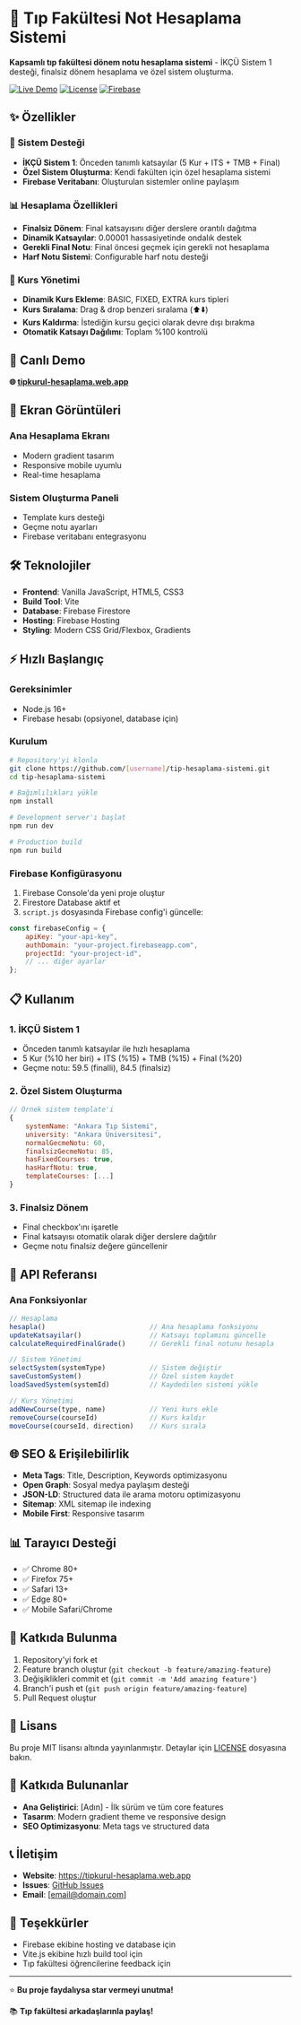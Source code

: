 # 🏥 Tıp Fakültesi Not Hesaplama Sistemi

**Kapsamlı tıp fakültesi dönem notu hesaplama sistemi** - İKÇÜ Sistem 1 desteği, finalsiz dönem hesaplama ve özel sistem oluşturma.

[![Live Demo](https://img.shields.io/badge/🌐_Live_Demo-tipkurul--hesaplama.web.app-blue)](https://tipkurul-hesaplama.web.app)
[![License](https://img.shields.io/badge/📄_License-MIT-green.svg)](LICENSE)
[![Firebase](https://img.shields.io/badge/🔥_Firebase-Hosting-orange)](https://firebase.google.com/)

## ✨ Özellikler

### 🎯 **Sistem Desteği**
- **İKÇÜ Sistem 1**: Önceden tanımlı katsayılar (5 Kur + ITS + TMB + Final)
- **Özel Sistem Oluşturma**: Kendi fakülten için özel hesaplama sistemi
- **Firebase Veritabanı**: Oluşturulan sistemler online paylaşım

### 📊 **Hesaplama Özellikleri**
- **Finalsiz Dönem**: Final katsayısını diğer derslere orantılı dağıtma
- **Dinamik Katsayılar**: 0.00001 hassasiyetinde ondalık destek
- **Gerekli Final Notu**: Final öncesi geçmek için gerekli not hesaplama
- **Harf Notu Sistemi**: Configurable harf notu desteği

### 🔧 **Kurs Yönetimi**
- **Dinamik Kurs Ekleme**: BASIC, FIXED, EXTRA kurs tipleri
- **Kurs Sıralama**: Drag & drop benzeri sıralama (⬆️⬇️)
- **Kurs Kaldırma**: İstediğin kursu geçici olarak devre dışı bırakma
- **Otomatik Katsayı Dağılımı**: Toplam %100 kontrolü

## 🚀 Canlı Demo

**🌐 [tipkurul-hesaplama.web.app](https://tipkurul-hesaplama.web.app)**

## 📱 Ekran Görüntüleri

### Ana Hesaplama Ekranı
- Modern gradient tasarım
- Responsive mobile uyumlu
- Real-time hesaplama

### Sistem Oluşturma Paneli
- Template kurs desteği
- Geçme notu ayarları
- Firebase veritabanı entegrasyonu

## 🛠️ Teknolojiler

- **Frontend**: Vanilla JavaScript, HTML5, CSS3
- **Build Tool**: Vite
- **Database**: Firebase Firestore
- **Hosting**: Firebase Hosting
- **Styling**: Modern CSS Grid/Flexbox, Gradients

## ⚡ Hızlı Başlangıç

### Gereksinimler
- Node.js 16+
- Firebase hesabı (opsiyonel, database için)

### Kurulum

```bash
# Repository'yi klonla
git clone https://github.com/[username]/tip-hesaplama-sistemi.git
cd tip-hesaplama-sistemi

# Bağımlılıkları yükle
npm install

# Development server'ı başlat
npm run dev

# Production build
npm run build
```

### Firebase Konfigürasyonu

1. Firebase Console'da yeni proje oluştur
2. Firestore Database aktif et
3. `script.js` dosyasında Firebase config'i güncelle:

```javascript
const firebaseConfig = {
    apiKey: "your-api-key",
    authDomain: "your-project.firebaseapp.com",
    projectId: "your-project-id",
    // ... diğer ayarlar
};
```

## 📋 Kullanım

### 1. İKÇÜ Sistem 1
- Önceden tanımlı katsayılar ile hızlı hesaplama
- 5 Kur (%10 her biri) + ITS (%15) + TMB (%15) + Final (%20)
- Geçme notu: 59.5 (finalli), 84.5 (finalsiz)

### 2. Özel Sistem Oluşturma
```javascript
// Örnek sistem template'i
{
    systemName: "Ankara Tıp Sistemi",
    university: "Ankara Üniversitesi", 
    normalGecmeNotu: 60,
    finalsizGecmeNotu: 85,
    hasFixedCourses: true,
    hasHarfNotu: true,
    templateCourses: [...]
}
```

### 3. Finalsiz Dönem
- Final checkbox'ını işaretle
- Final katsayısı otomatik olarak diğer derslere dağıtılır
- Geçme notu finalsiz değere güncellenir

## 🔗 API Referansı

### Ana Fonksiyonlar

```javascript
// Hesaplama
hesapla()                          // Ana hesaplama fonksiyonu
updateKatsayilar()                 // Katsayı toplamını güncelle
calculateRequiredFinalGrade()      // Gerekli final notunu hesapla

// Sistem Yönetimi  
selectSystem(systemType)           // Sistem değiştir
saveCustomSystem()                 // Özel sistem kaydet
loadSavedSystem(systemId)          // Kaydedilen sistemi yükle

// Kurs Yönetimi
addNewCourse(type, name)           // Yeni kurs ekle
removeCourse(courseId)             // Kurs kaldır
moveCourse(courseId, direction)    // Kurs sırala
```

## 🌐 SEO & Erişilebilirlik

- **Meta Tags**: Title, Description, Keywords optimizasyonu
- **Open Graph**: Sosyal medya paylaşım desteği
- **JSON-LD**: Structured data ile arama motoru optimizasyonu
- **Sitemap**: XML sitemap ile indexing
- **Mobile First**: Responsive tasarım

## 📊 Tarayıcı Desteği

- ✅ Chrome 80+
- ✅ Firefox 75+
- ✅ Safari 13+
- ✅ Edge 80+
- ✅ Mobile Safari/Chrome

## 🤝 Katkıda Bulunma

1. Repository'yi fork et
2. Feature branch oluştur (`git checkout -b feature/amazing-feature`)
3. Değişiklikleri commit et (`git commit -m 'Add amazing feature'`)
4. Branch'i push et (`git push origin feature/amazing-feature`)
5. Pull Request oluştur

## 📝 Lisans

Bu proje MIT lisansı altında yayınlanmıştır. Detaylar için [LICENSE](LICENSE) dosyasına bakın.

## 👥 Katkıda Bulunanlar

- **Ana Geliştirici**: [Adın] - İlk sürüm ve tüm core features
- **Tasarım**: Modern gradient theme ve responsive design
- **SEO Optimizasyonu**: Meta tags ve structured data

## 📞 İletişim

- **Website**: https://tipkurul-hesaplama.web.app
- **Issues**: [GitHub Issues](https://github.com/[username]/tip-hesaplama-sistemi/issues)
- **Email**: [email@domain.com]

## 🙏 Teşekkürler

- Firebase ekibine hosting ve database için
- Vite.js ekibine hızlı build tool için  
- Tıp fakültesi öğrencilerine feedback için

---

⭐ **Bu proje faydalıysa star vermeyi unutma!**

📚 **Tıp fakültesi arkadaşlarınla paylaş!** 